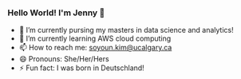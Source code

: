 ### Hello World! I'm Jenny 👋

- 🔭 I’m currently pursing my masters in data science and analytics!
- 🌱 I’m currently learning AWS cloud computing
- 📫 How to reach me: soyoun.kim@ucalgary.ca
- 😄 Pronouns: She/Her/Hers
- ⚡ Fun fact: I was born in Deutschland! 
